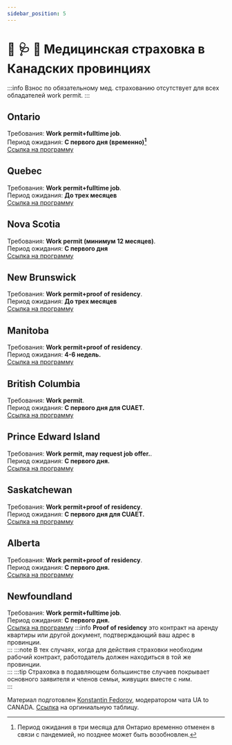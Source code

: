 ```yaml
---
sidebar_position: 5
---
```

# 💉 🩺 💊 Медицинская страховка в Канадских провинциях


:::info
Взнос по обязательному мед. страхованию отсутствует для всех обладателей work permit.
:::
## Ontario

Требования: **Work permit+fulltime job**.  
Период ожидания: **С первого дня (временно)[^1]**  
[Ссылка на программу](https://www.ontario.ca/page/apply-ohip-and-get-health-card)

## Quebec

Требования: **Work permit+fulltime job**.  
Период ожидания: **До трех месяцев**  
[Ссылка на программу](https://www.ramq.gouv.qc.ca/en/citizens/health-insurance/register)

## Nova Scotia

Требования: **Work permit (минимум 12 месяцев)**.  
Период ожидания: **С первого дня**  
[Ссылка на программу](https://novascotia.ca/dhw/msi/health_cards.asp)

## New Brunswick

Требования: **Work permit+proof of residency**.  
Период ожидания: **До трех месяцев**  
[Ссылка на программу](https://www2.gnb.ca/content/gnb/en/departments/health/MedicarePrescriptionDrugPlan/content/medicare/ApplyingforaCard.html)

## Manitoba

Требования: **Work permit+proof of residency**.  
Период ожидания: **4-6 недель.**  
[Ссылка на программу](https://www.gov.mb.ca/health/mhsip/index.html)

## British Columbia

Требования: **Work permit**.  
Период ожидания: **С первого дня для CUAET.**  
[Ссылка на программу](https://www2.gov.bc.ca/gov/content/health/health-drug-coverage/msp/bc-residents/eligibility-and-enrolment/how-to-enrol)

## Prince Edward Island

Требования: **Work permit, may request job offer.**.  
Период ожидания: **С первого дня.**  
[Ссылка на программу](https://www.princeedwardisland.ca/en/service/apply-for-pei-health-card-new-residents)

## Saskatchewan

Требования: **Work permit+proof of residency**.  
Период ожидания: **С первого дня для CUAET.**  
[Ссылка на программу](https://www.ehealthsask.ca/residents/health-cards/Pages/Apply-for-a-Health-Card.aspx)


## Alberta

Требования: **Work permit+proof of residency**.  
Период ожидания: **С первого дня.**  
[Ссылка на программу](https://www.alberta.ca/ahcip-apply.aspx)

## Newfoundland

Требования: **Work permit+fulltime job**.  
Период ожидания: **С первого дня.**  
[Ссылка на программу](https://www.gov.nl.ca/hcs/mcp/)
:::info
**Proof of residency** это  контракт на аренду квартиры или другой документ, подтверждающий ваш адрес в провинции.  
:::
:::note
В тех случаях, когда для действия страховки необходим рабочий контракт, работодатель должен находиться в той же провинции.  
:::
:::tip
Страховка в подавляющем большинстве случаев покрывает основного заявителя и членов семьи, живущих вместе с ним.  
:::

Материал подготовлен [Konstantin Fedorov](https://t.me/paors), модератором чата UA to CANADA. [Ссылка](https://docs.google.com/spreadsheets/d/1AuR536sq6cMBqTCqpjDSI1Dp6ZSx1MiowMCmLFm_4Ug/edit#gid=0) на оргиниальную таблицу.

[^1]: Период ожидания в три месяца для Онтарио временно отменен в связи с пандемией, но позднее может быть возобновлен.